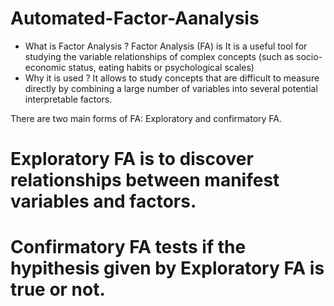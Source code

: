 # Automated-Factor-Aanalysis
- What is Factor Analysis ?
Factor Analysis (FA) is It is a useful tool for studying the variable relationships of complex concepts (such as socio-economic status, eating habits or psychological scales)
- Why it is used ?
It allows  to study concepts that are difficult to measure directly by combining a large number of variables into several potential interpretable factors.

There are two main forms of FA: Exploratory and confirmatory FA.  
# Exploratory FA is to discover relationships between manifest variables and factors.  
# Confirmatory FA tests if the hypithesis given by Exploratory FA is true or not.   
